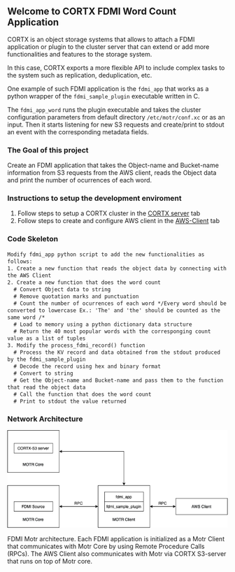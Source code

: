 ## Welcome to CORTX FDMI Word Count Application

CORTX is an object storage systems that allows to attach a FDMI application or plugin to the cluster server that can extend or add more functionalities and features to the storage system.

In this case, CORTX exports a more flexible API to include complex tasks to the system such as replication, deduplication, etc.
 
One example of such FDMI application is the `fdmi_app` that works as a python wrapper of the `fdmi_sample_plugin` executable written in C.

The `fdmi_app_word` runs the plugin executable and takes the cluster configuration parameters from default directory `/etc/motr/conf.xc` or as an input.
Then it starts listening for new S3 requests and create/print to stdout an event with the corresponding metadata fields. 

### The Goal of this project
Create an FDMI application that takes the Object-name and Bucket-name information from S3 requests from the AWS client, reads the Object data and print the number of ocurrences of each word.

### Instructions to setup the development enviroment

1. Follow steps to setup a CORTX cluster in the [CORTX server](https://lia54.github.io/cortx-fdmi-app/server) tab
2. Follow steps to create and configure AWS client in the [AWS-Client](https://lia54.github.io/cortx-fdmi-app/awscli) tab


### Code Skeleton
```
Modify fdmi_app python script to add the new functionalities as follows:
1. Create a new function that reads the object data by connecting with the AWS Client
2. Create a new function that does the word count
  # Convert Object data to string
  # Remove quotation marks and punctuation
  # Count the number of ocurrences of each word */Every word should be converted to lowercase Ex.: 'The' and 'the' should be counted as the same word /*
  # Load to memory using a python dictionary data structure
  # Return the 40 most popular words with the corresponging count value as a list of tuples
3. Modify the process_fdmi_record() function
  # Process the KV record and data obtained from the stdout produced by the fdmi_sample_plugin
  # Decode the record using hex and binary format
  # Convert to string
  # Get the Object-name and Bucket-name and pass them to the function that read the object data
  # Call the function that does the word count
  # Print to stdout the value returned 
```

### Network Architecture

![CORTX MOTR FDMI Architecture](./images/CORTX-Motr-fdmi.png)

FDMI Motr architecture. 
Each FDMI application is initialized as a Motr Client that communicates with Motr Core by using Remote Procedure Calls (RPCs). 
The AWS Client also communicates with Motr via CORTX S3-server that runs on top of Motr core. 
 


